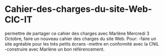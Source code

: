 # Cahier-des-charges-du-site-Web-CIC-IT
permettre de partager ce cahier des charges avec Marlène
Mercredi 3 Octobre, faire un nouveau cahier des charges du site Web.
Pour: 
    -faire un site agréable pour les trés petits écrans
    -mettre en conformité avec la CNIL
    -construire avec Marlène un bon référencement.
